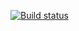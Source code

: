 [![Build status](https://ci.appveyor.com/api/projects/status/salqjd15n1cw2o7p?svg=true)](https://github.com/juliavolk96/animation_new.git)
